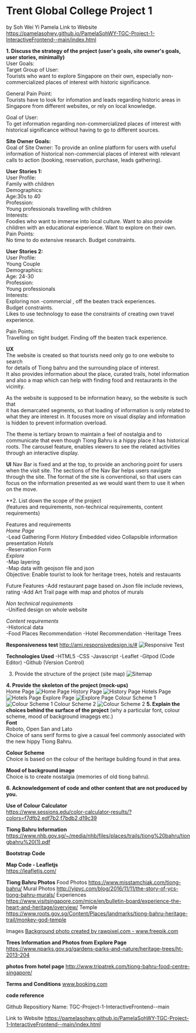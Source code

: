 
# Trent Global College Project 1 
by Soh Wei Yi Pamela
Link to Website https://pamelasohwy.github.io/PamelaSohWY-TGC-Project-1-InteractiveFrontend--main/index.html 

**1. Discuss the strategy of the project (user's goals, site owner's goals, user stories, minimally)**  
User Goals:  
 Target Group of User:  
Tourists who want to explore Singapore on their own, especially non-commercialized places of interest with historic significance.</li>

General Pain Point:   
Tourists have to look for infomation and leads regarding historic areas in Singapore from different websites, or rely on local knowledge.</li>

Goal of User:   
To get information regarding non-commercialized places of interest with historical significance without having to go to different sources. </li>


**Site Owner Goals:**  
Goal of Site Owner: To provide an online platform for users with useful information of historical non-commercial places of interest 
with relevant calls to action (booking, reservation, purchase, leads gathering).

**User Stories 1:**  
User Profile:   
Family with children   
Demographics:   
Age:30s to 40  
Profession:  
Young professionals travelling with children  
Interests:   
Foodies who want to immerse into local culture. Want to also provide children with an educational experience. 
Want to explore on their own.   
Pain Points:   
No time to do extensive research. Budget constraints. 

**User Stories 2:**  
User Profile:  
Young Couple   
Demographics:  
Age: 24-30   
Profession:  
Young professionals  
Interests:   
Exploring non -commercial , off the beaten track experiences.   
Budget constraints.   
Likes to use technology to ease the constraints of creating own travel experience.   

Pain Points:   
Travelling on tight budget. Finding  off the beaten track experience.   

**UX**   
The website is created so that tourists need only go to one website to search   
for details of Tiong bahru and the surrounding place of interest.    
It also provides information about the place, curated trails, hotel information   
and also a map which can help with finding food and restaurants in the vicinity. 

As the website is supposed to be information heavy, so the website is such that   
it has demarcated segments, so that loading of information is only related to what
they are interest in. It focuses more on visual display and information is hidden
to prevent information overload. 

The theme is tertiary brown to maintain a feel of nostalgia and to communicate that 
even though Tiong Bahru is a hippy place it has historical roots. 
The carousel feature, enables viewers to see the related activities through an interactive display. 

**UI**
Nav Bar is fixed and at the top, to provide an anchoring point for users when the visit site. 
The sections of the Nav Bar helps users navigate through the site. 
The format of the site is conventional, so that users can focus on the information presented 
as we would want them to use it when on the move. 

**2. List down the scope of the project   
(features and requirements, non-technical requirements, content requirements) 

Features and requirements   
*Home Page*   
-Lead Gathering Form
*History* 
Embedded video
Collapsible information presentation
*Hotels*   
-Reservation Form   
*Explore*  
-Map layering  
-Map data with geojson file and json  
Objective: Enable tourist to look for heritage trees, hotels and restauants

Future Features 
-Add restaurant page based on Json file
 include reviews, rating 
-Add Art Trail page with map and photos of murals

*Non technical requirements*   
-Unified design on whole website   

*Content requirements*   
-Historical data  
-Food Places Recommendation
-Hotel Recommendation
-Heritage Trees  

**Responsiveness test**
http://ami.responsivedesign.is/#
![Responsive Test](/mockupimages/responsive_test.JPG)

**Technologies Used**
-HTML5
-CSS
-Javascript 
-Leaflet 
-Gitpod (Code Editor)
-Github (Version Control)

3. Provide the structure of the project (site map) 
![Sitemap](/mockupimages/sitemap.jpg)

**4. Provide the skeleton of the project (mock-ups)**   
Home Page
![Home Page](/mockupimages/1Home.jpg)
History Page
![History Page](/mockupimages/2History.jpg)
Hotels Page
![Hotels Page](/mockupimages/3Hotels.jpg)
Explore Page 
![Explore Page](/mockupimages/4Explore.jpg)
Colour Scheme 1
![Colour Scheme 1](/mockupimages/5Colour1.jpg)
Colour Scheme 2 
![Colour Scheme 2](/mockupimages/6Colour2.jpg)
**5. Explain the choices behind the surface of the project**
(why a particular font, colour scheme, mood of background imagegs etc.)   
**Font**   
Roboto, Open San and Lato  
Choice of sans serif forms to give a casual feel commonly associated
with the new hippy Tiong Bahru.  

**Colour Scheme**   
Choice is based on the colour of the heritage building found in that area.   

**Mood of background image**  
Choice is to create nostalgia (memories of old tiong bahru).  


**6. Acknowledgement of code and other content that are not produced by you.**   

**Use of Colour Calculator**  
https://www.sessions.edu/color-calculator-results/?colors=f7dfb2,edf7b2,f7bdb2,d19c39

**Tiong Bahru Information**  
https://www.nhb.gov.sg/~/media/nhb/files/places/trails/tiong%20bahru/tiongbahru%20(1).pdf

**Bootstrap Code**  
<!-- Broiler template from Bootstap -->
<!-- https://getbootstrap.com/docs/4.5/getting-started/introduction/ -->

**Map Code - Leafletjs**  
https://leafletjs.com/


**Tiong Bahru Photos**
Food Photos
https://www.misstamchiak.com/tiong-bahru/
Mural Photos
http://yipyc.com/blog/2016/11/11/the-story-of-ycs-tiong-bahru-murals/
Experiences 
https://www.visitsingapore.com/mice/en/bulletin-board/experience-the-heart-and-heritage/overview/
Temple
https://www.roots.gov.sg/Content/Places/landmarks/tiong-bahru-heritage-trail/monkey-god-temple

Images 
<a href='https://www.freepik.com/photos/background'>Background photo created by rawpixel.com - www.freepik.com</a>

**Trees Information and Photos from Explore Page**
https://www.nparks.gov.sg/gardens-parks-and-nature/heritage-trees/ht-2013-204

**photos from hotel page**
http://www.tripatrek.com/tiong-bahru-food-centre-singapore/

**Terms and Conditions** 
www.booking.com 

**code reference**

Github Repositiory Name: 
TGC-Project-1-InteractiveFrontend--main

Link to Website 
https://pamelasohwy.github.io/PamelaSohWY-TGC-Project-1-InteractiveFrontend--main/index.html
